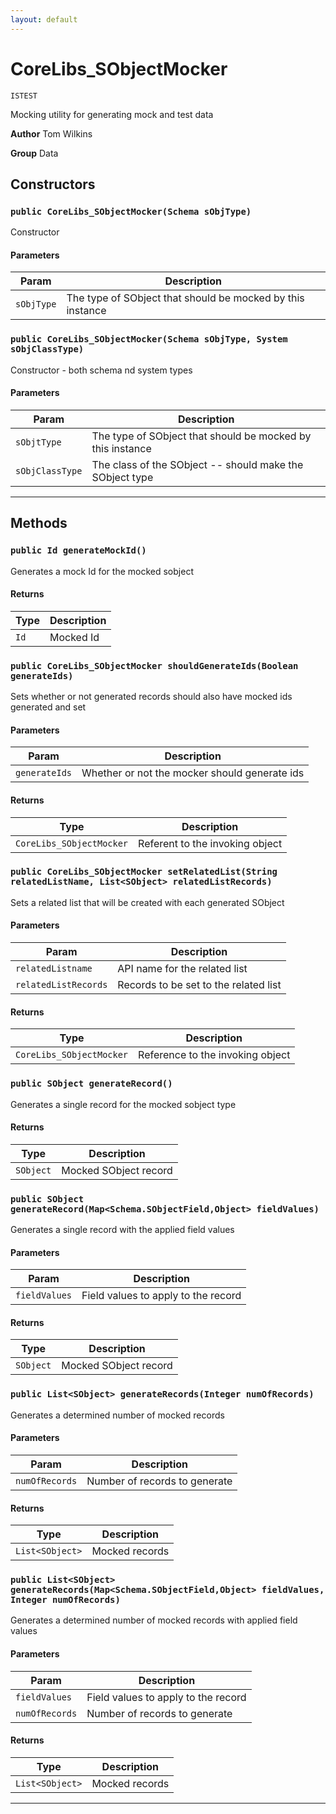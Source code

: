 ```yaml
---
layout: default
---
```

# CoreLibs_SObjectMocker

`ISTEST`

Mocking utility for generating mock and test data


**Author** Tom Wilkins


**Group** Data

## Constructors
### `public CoreLibs_SObjectMocker(Schema sObjType)`

Constructor

#### Parameters

|Param|Description|
|---|---|
|`sObjType`|The type of SObject that should be mocked by this instance|

### `public CoreLibs_SObjectMocker(Schema sObjType, System sObjClassType)`

Constructor - both schema nd system types

#### Parameters

|Param|Description|
|---|---|
|`sObjtType`|The type of SObject that should be mocked by this instance|
|`sObjClassType`|The class of the SObject -- should make the SObject type|

---
## Methods
### `public Id generateMockId()`

Generates a mock Id for the mocked sobject

#### Returns

|Type|Description|
|---|---|
|`Id`|Mocked Id|

### `public CoreLibs_SObjectMocker shouldGenerateIds(Boolean generateIds)`

Sets whether or not generated records should also have mocked ids generated and set

#### Parameters

|Param|Description|
|---|---|
|`generateIds`|Whether or not the mocker should generate ids|

#### Returns

|Type|Description|
|---|---|
|`CoreLibs_SObjectMocker`|Referent to the invoking object|

### `public CoreLibs_SObjectMocker setRelatedList(String relatedListName, List<SObject> relatedListRecords)`

Sets a related list that will be created with each generated SObject

#### Parameters

|Param|Description|
|---|---|
|`relatedListname`|API name for the related list|
|`relatedListRecords`|Records to be set to the related list|

#### Returns

|Type|Description|
|---|---|
|`CoreLibs_SObjectMocker`|Reference to the invoking object|

### `public SObject generateRecord()`

Generates a single record for the mocked sobject type

#### Returns

|Type|Description|
|---|---|
|`SObject`|Mocked SObject record|

### `public SObject generateRecord(Map<Schema.SObjectField,Object> fieldValues)`

Generates a single record with the applied field values

#### Parameters

|Param|Description|
|---|---|
|`fieldValues`|Field values to apply to the record|

#### Returns

|Type|Description|
|---|---|
|`SObject`|Mocked SObject record|

### `public List<SObject> generateRecords(Integer numOfRecords)`

Generates a determined number of mocked records

#### Parameters

|Param|Description|
|---|---|
|`numOfRecords`|Number of records to generate|

#### Returns

|Type|Description|
|---|---|
|`List<SObject>`|Mocked records|

### `public List<SObject> generateRecords(Map<Schema.SObjectField,Object> fieldValues, Integer numOfRecords)`

Generates a determined number of mocked records with applied field values

#### Parameters

|Param|Description|
|---|---|
|`fieldValues`|Field values to apply to the record|
|`numOfRecords`|Number of records to generate|

#### Returns

|Type|Description|
|---|---|
|`List<SObject>`|Mocked records|

---
